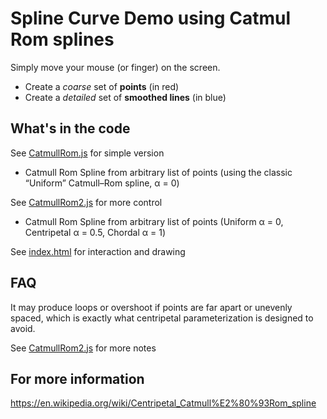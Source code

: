 # Spline Curve Demo using Catmul Rom splines

Simply move your mouse (or finger) on the screen.
- Create a *coarse* set of **points** (in red)
- Create a *detailed* set of **smoothed lines** (in blue)

## What's in the code

See [CatmullRom.js](CatmullRom.js) for simple version
- Catmull Rom Spline from arbitrary list of points (using the classic “Uniform” Catmull–Rom spline, α = 0)

See [CatmullRom2.js](CatmullRom2.js) for more control
- Catmull Rom Spline from arbitrary list of points (Uniform α = 0, Centripetal α = 0.5, Chordal α = 1)

See [index.html](index.html) for interaction and drawing

## FAQ

It may produce loops or overshoot if points are far apart or unevenly spaced, which is exactly what centripetal parameterization is designed to avoid.

See [CatmullRom2.js](CatmullRom2.js) for more notes

## For more information
https://en.wikipedia.org/wiki/Centripetal_Catmull%E2%80%93Rom_spline

